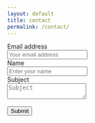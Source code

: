 ```yaml
---
layout: default
title: contact
permalink: /contact/
---
```


<script src="https://www.google.com/recaptcha/api.js" async defer></script>
<script>function onSubmit(token) {document.getElementById("demo-form").submit()}</script>
<form id='demo-form' action="?" accept-charset="UTF-8" action="https://getform.io/f/cdee5a80-69df-482c-a98c-21857651c84a" method="POST" enctype="multipart/form-data" target="_blank">
      <div class="form-group">
        <label for="InputEmail" required="required">Email address</label>
        <br>
        <input type="email" name="email" class="form-control" id="InputEmail" aria-describedby="emailHelp" placeholder="Your email address">
      </div>
      <div class="form-group">
        <label for="exampleInputName">Name</label>
        <br>
        <input type="text" name="name" class="form-control" id="exampleInputName" placeholder="Enter your name" required="required">
      </div>
      <div class="form-group">
        <label for="Input" required="required">Subject</label>
        <br>
        <textarea type="text" name="input" class="form-control" id="Input" aria-describedby="emailHelp" placeholder="Subject" required="required"></textarea>
      </div>
      <br>
      <button  type="submit" class="g-recaptcha" data-sitekey="6LfjyygbAAAAAMU1gHDUEini14IigLICKe0vST_E" data-callback='onSubmit'>Submit</button>
    </form>